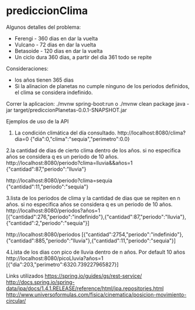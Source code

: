 # prediccionClima

Algunos detalles del problema:
- Ferengi - 360 dias en dar la vuelta
- Vulcano - 72 dias en dar la vuelta
- Betasoide - 120 dias en dar la vuelta
- Un ciclo dura 360 dias, a partir del dia 361 todo se repite

Consideraciones:
- los años tienen 365 dias
- Si la alinacion de planetas no cumple ninguno de los periodos definidos, el clima se considera indefinido.

Correr la aplicacion:
./mvnw spring-boot:run
o
./mvnw clean package
java -jar target/prediccionPlanetas-0.0.1-SNAPSHOT.jar

Ejemplos de uso de la API

1. La condición climática del día consultado.
http://localhost:8080/clima?dia=0
{"dia":0,"clima":"sequia","perimetro":0.0}

2.la cantidad de dias de cierto clima dentro de los años. si no especifica años se considera q es un periodo de 10 años.
http://localhost:8080/periodo?clima=lluvia&&años=1
{"cantidad":87,"periodo":"lluvia"}

http://localhost:8080/periodo?clima=sequia
{"cantidad":11,"periodo":"sequia"}

3.lista de los periodos de clima y la cantidad de dias que se repiten en n años. si no especifica años se considera q es un periodo de 10 años.
http://localhost:8080/periodos?años=1
[{"cantidad":276,"periodo":"indefinido"},{"cantidad":87,"periodo":"lluvia"},{"cantidad":2,"periodo":"sequia"}]

http://localhost:8080/periodos
[{"cantidad":2754,"periodo":"indefinido"},{"cantidad":885,"periodo":"lluvia"},{"cantidad":11,"periodo":"sequia"}]

4.Lista de los dias con pico de lluvia dentro de n años. Por default 10 años
http://localhost:8080/picoLluvia?años=1
[{"dia":203,"perimetro":6320.739227965827}]

Links utilizados
https://spring.io/guides/gs/rest-service/
http://docs.spring.io/spring-data/jpa/docs/1.4.1.RELEASE/reference/html/jpa.repositories.html
http://www.universoformulas.com/fisica/cinematica/posicion-movimiento-circular/
